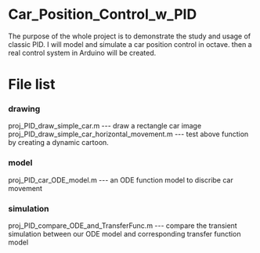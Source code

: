 # Car_Position_Control_w_PID
The purpose of the whole project is to demonstrate the study and usage of classic PID. I will model and simulate a car position control in octave.   then a real control system in Arduino will be created.


# File list

### drawing
proj_PID_draw_simple_car.m --- draw a rectangle car image 
proj_PID_draw_simple_car_horizontal_movement.m --- test above function by creating a dynamic cartoon.

### model 
proj_PID_car_ODE_model.m --- an ODE function model to discribe car movement 

### simulation
proj_PID_compare_ODE_and_TransferFunc.m --- compare the transient simulation between our ODE model and corresponding transfer function model


